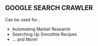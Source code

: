 ## GOOGLE SEARCH CRAWLER

Can be used for...
* Automating Market Research
* Searching Up Smoothie Recipes
* ... and More!
